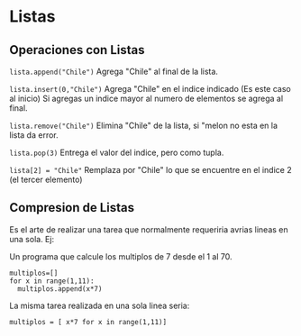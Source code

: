 # Listas
## Operaciones con Listas

`lista.append("Chile")` Agrega "Chile" al final de la lista.

`lista.insert(0,"Chile")` Agrega "Chile" en el indice indicado (Es este caso al inicio)
                          Si agregas un indice mayor al numero de elementos se agrega al final.

`lista.remove("Chile")` Elimina "Chile" de la lista, si "melon no esta en la lista da error.

`lista.pop(3)` Entrega el valor del indice, pero como tupla.

`lista[2] = "Chile"` Remplaza por "Chile" lo que se encuentre en el indice 2 (el tercer elemento)

## Compresion de Listas
Es el arte de realizar una tarea que normalmente requeriria avrias lineas en una sola. Ej:

Un programa que calcule los multiplos de 7 desde el 1 al 70.

```
multiplos=[]
for x in range(1,11):
  multiplos.append(x*7)
```

La misma tarea realizada en una sola linea seria:

```
multiplos = [ x*7 for x in range(1,11)]
```


